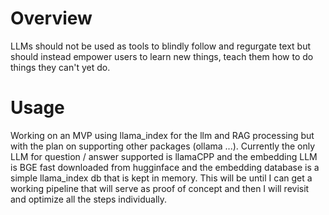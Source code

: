 

# Overview

LLMs should not be used as tools to blindly follow and regurgate text but should instead empower users to learn new things, teach them how to do things they can't yet do. 

# Usage
Working on an MVP using llama_index for the llm and RAG processing but with the plan on supporting other packages (ollama ...). Currently the only LLM for question / answer supported is llamaCPP and the embedding LLM is BGE fast downloaded from hugginface and the embedding database is a simple llama_index db that is kept in memory. This will be until  I can get a working pipeline that will serve as proof of concept and then I will revisit and optimize all the steps individually.  

